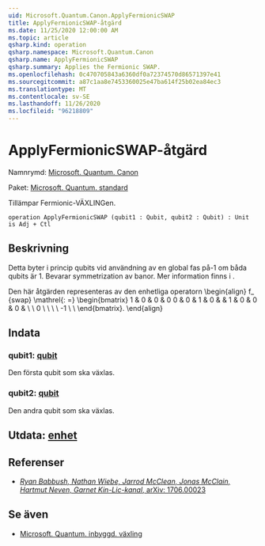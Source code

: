 ```yaml
---
uid: Microsoft.Quantum.Canon.ApplyFermionicSWAP
title: ApplyFermionicSWAP-åtgärd
ms.date: 11/25/2020 12:00:00 AM
ms.topic: article
qsharp.kind: operation
qsharp.namespace: Microsoft.Quantum.Canon
qsharp.name: ApplyFermionicSWAP
qsharp.summary: Applies the Fermionic SWAP.
ms.openlocfilehash: 0c470705843a6360df0a72374570d86571397e41
ms.sourcegitcommit: a87c1aa8e7453360025e47ba614f25b02ea84ec3
ms.translationtype: MT
ms.contentlocale: sv-SE
ms.lasthandoff: 11/26/2020
ms.locfileid: "96218809"
---
```

# <a name="applyfermionicswap-operation"></a>ApplyFermionicSWAP-åtgärd

Namnrymd: [Microsoft. Quantum. Canon](xref:Microsoft.Quantum.Canon)

Paket: [Microsoft. Quantum. standard](https://nuget.org/packages/Microsoft.Quantum.Standard)


Tillämpar Fermionic-VÄXLINGen.

```qsharp
operation ApplyFermionicSWAP (qubit1 : Qubit, qubit2 : Qubit) : Unit is Adj + Ctl
```


## <a name="description"></a>Beskrivning

Detta byter i princip qubits vid användning av en global fas på-1 om båda qubits är 1. Bevarar symmetrization av banor.
Mer information finns i .

Den här åtgärden representeras av den enhetliga operatorn \begin{align} f_ {swap} \mathrel{: =} \begin{bmatrix} 1 & 0 & 0 & 0 0 & 0 & 1 & 0 & & 1 & 0 & 0 & 0 & \\ \\ 0 \\ \\ \\ \\ -1 \\ \\ \end{bmatrix}.
\end{align}

## <a name="input"></a>Indata

### <a name="qubit1--qubit"></a>qubit1: [qubit](xref:microsoft.quantum.lang-ref.qubit)

Den första qubit som ska växlas.


### <a name="qubit2--qubit"></a>qubit2: [qubit](xref:microsoft.quantum.lang-ref.qubit)

Den andra qubit som ska växlas.



## <a name="output--unit"></a>Utdata: [enhet](xref:microsoft.quantum.lang-ref.unit)



## <a name="references"></a>Referenser

- [*Ryan Babbush, Nathan Wiebe, Jarrod McClean, Jonas McClain, Hartmut Neven, Garnet Kin-Lic-kanal*, arXiv: 1706.00023](https://arxiv.org/pdf/1706.00023.pdf)

## <a name="see-also"></a>Se även

- [Microsoft. Quantum. inbyggd. växling](xref:Microsoft.Quantum.Intrinsic.SWAP)
